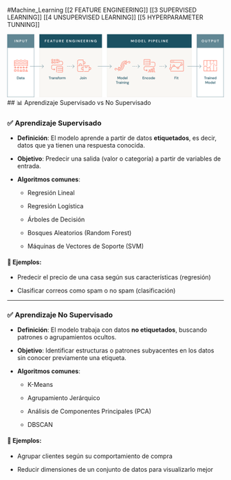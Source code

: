 #Machine_Learning 
[[2 FEATURE ENGINEERING]]
[[3 SUPERVISED LEARNING]]
[[4 UNSUPERVISED LEARNING]]
[[5 HYPERPARAMETER TUNNING]]

<div style="text-align: center;">
  <img src="999. IMG FOLDER/image-26.png" alt="Mi Imagen" width="600">
</div>
## 📊 Aprendizaje Supervisado vs No Supervisado

### ✅ Aprendizaje Supervisado

- **Definición**: El modelo aprende a partir de datos **etiquetados**, es decir, datos que ya tienen una respuesta conocida.
    
- **Objetivo**: Predecir una salida (valor o categoría) a partir de variables de entrada.
    
- **Algoritmos comunes**:
    
    - Regresión Lineal
        
    - Regresión Logística
        
    - Árboles de Decisión
        
    - Bosques Aleatorios (Random Forest)
        
    - Máquinas de Vectores de Soporte (SVM)
        

#### 🧠 Ejemplos:

- Predecir el precio de una casa según sus características (regresión)
    
- Clasificar correos como spam o no spam (clasificación)
    

---

### ✅ Aprendizaje No Supervisado

- **Definición**: El modelo trabaja con datos **no etiquetados**, buscando patrones o agrupamientos ocultos.
    
- **Objetivo**: Identificar estructuras o patrones subyacentes en los datos sin conocer previamente una etiqueta.
    
- **Algoritmos comunes**:
    
    - K-Means
        
    - Agrupamiento Jerárquico
        
    - Análisis de Componentes Principales (PCA)
        
    - DBSCAN
        

#### 🧠 Ejemplos:

- Agrupar clientes según su comportamiento de compra
    
- Reducir dimensiones de un conjunto de datos para visualizarlo mejor
    

